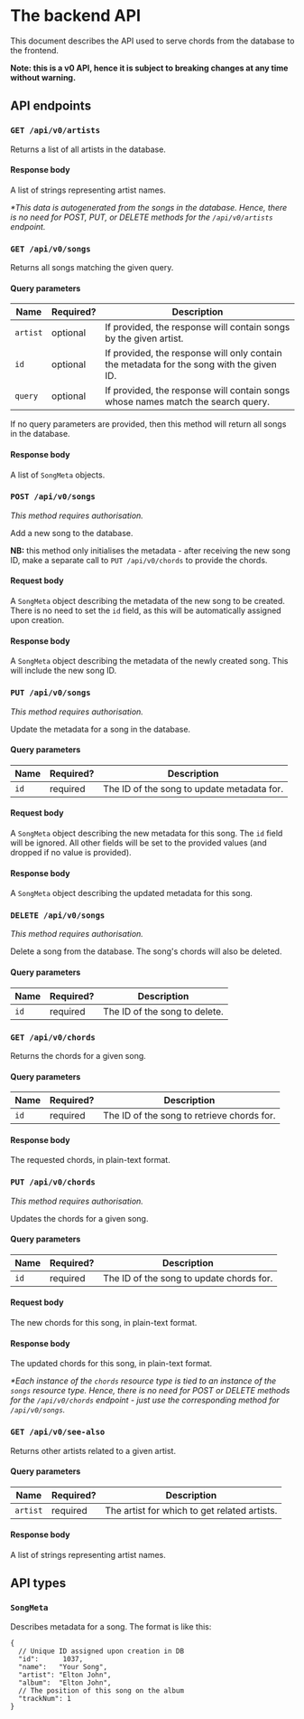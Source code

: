 # The backend API

This document describes the API used to serve chords from the database to
the frontend.

**Note: this is a v0 API, hence it is subject to breaking changes at any time
without warning.**


## API endpoints

### `GET /api/v0/artists`
Returns a list of all artists in the database.

#### Response body
A list of strings representing artist names.

*\*This data is autogenerated from the songs in the database. Hence, there is
no need for POST, PUT, or DELETE methods for the `/api/v0/artists` endpoint.*


### `GET /api/v0/songs`
Returns all songs matching the given query.

#### Query parameters
| Name     | Required? | Description |
|----------|-----------|-------------|
| `artist` | optional  | If provided, the response will contain songs by the given artist.
| `id`     | optional  | If provided, the response will only contain the metadata for the song with the given ID.
| `query`  | optional  | If provided, the response will contain songs whose names match the search query.

If no query parameters are provided, then this method will return all songs
in the database.

#### Response body
A list of `SongMeta` objects.


### `POST /api/v0/songs`
*This method requires authorisation.*

Add a new song to the database.

**NB:** this method only initialises the metadata - after receiving the new
song ID, make a separate call to `PUT /api/v0/chords` to provide the chords.

#### Request body
A `SongMeta` object describing the metadata of the new song to be created.
There is no need to set the `id` field, as this will be automatically assigned
upon creation.

#### Response body
A `SongMeta` object describing the metadata of the newly created song.
This will include the new song ID.


### `PUT /api/v0/songs`
*This method requires authorisation.*

Update the metadata for a song in the database.

#### Query parameters
| Name     | Required? | Description |
|----------|-----------|-------------|
| `id`     | required  | The ID of the song to update metadata for.

#### Request body
A `SongMeta` object describing the new metadata for this song. The `id` field
will be ignored. All other fields will be set to the provided values
(and dropped if no value is provided).

#### Response body
A `SongMeta` object describing the updated metadata for this song.


### `DELETE /api/v0/songs`
*This method requires authorisation.*

Delete a song from the database. The song's chords will also be deleted.

#### Query parameters
| Name | Required? | Description |
|-|-|-|
| `id` | required | The ID of the song to delete.


### `GET /api/v0/chords`
Returns the chords for a given song.

#### Query parameters
| Name     | Required? | Description |
|----------|-----------|-------------|
| `id`     | required  | The ID of the song to retrieve chords for.

#### Response body
The requested chords, in plain-text format.


### `PUT /api/v0/chords`
*This method requires authorisation.*

Updates the chords for a given song.

#### Query parameters
| Name     | Required? | Description |
|----------|-----------|-------------|
| `id`     | required  | The ID of the song to update chords for.

#### Request body
The new chords for this song, in plain-text format.

#### Response body
The updated chords for this song, in plain-text format.

*\*Each instance of the `chords` resource type is tied to an instance of the
`songs` resource type. Hence, there is no need for POST or DELETE methods for
the `/api/v0/chords` endpoint - just use the corresponding method
for `/api/v0/songs`.*


### `GET /api/v0/see-also`
Returns other artists related to a given artist.

#### Query parameters
| Name     | Required? | Description |
|----------|-----------|-------------|
| `artist` | required  | The artist for which to get related artists.

#### Response body
A list of strings representing artist names.


## API types

### `SongMeta`
Describes metadata for a song. The format is like this:

```jsonc
{
  // Unique ID assigned upon creation in DB
  "id":      1037,
  "name":   "Your Song",
  "artist": "Elton John",
  "album":  "Elton John",
  // The position of this song on the album 
  "trackNum": 1
}
```
